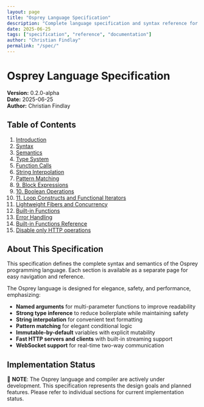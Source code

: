 ```yaml
---
layout: page
title: "Osprey Language Specification"
description: "Complete language specification and syntax reference for the Osprey programming language"
date: 2025-06-25
tags: ["specification", "reference", "documentation"]
author: "Christian Findlay"
permalink: "/spec/"
---
```


# Osprey Language Specification

**Version:** 0.2.0-alpha  
**Date:** 2025-06-25  
**Author:** Christian Findlay

## Table of Contents

1. [Introduction](/spec/0001-introduction/)
3. [Syntax](/spec/0003-syntax/)
4. [Semantics](/spec/0004-semantics/)
5. [Type System](/spec/0005-typesystem/)
6. [Function Calls](/spec/0006-functioncalls/)
7. [String Interpolation](/spec/0007-stringinterpolation/)
8. [Pattern Matching](/spec/0008-patternmatching/)
9. [9. Block Expressions](/spec/0009-blockexpressions/)
10. [10. Boolean Operations](/spec/0010-booleanoperations/)
11. [11. Loop Constructs and Functional Iterators](/spec/0011-loopconstructsandfunctionaliterators/)
12. [Lightweight Fibers and Concurrency](/spec/0012-lightweightfibersandconcurrency/)
14. [Built-in Functions](/spec/0014-built-infunctions/)
15. [Error Handling](/spec/0015-errorhandling/)
17. [Built-in Functions Reference](/spec/0017-built-infunctionsreference/)
18. [Disable only HTTP operations](/spec/0018-securityandsandboxing/)

## About This Specification

This specification defines the complete syntax and semantics of the Osprey programming language. Each section is available as a separate page for easy navigation and reference.

The Osprey language is designed for elegance, safety, and performance, emphasizing:

- **Named arguments** for multi-parameter functions to improve readability
- **Strong type inference** to reduce boilerplate while maintaining safety
- **String interpolation** for convenient text formatting
- **Pattern matching** for elegant conditional logic
- **Immutable-by-default** variables with explicit mutability
- **Fast HTTP servers and clients** with built-in streaming support
- **WebSocket support** for real-time two-way communication

## Implementation Status

🚧 **NOTE**: The Osprey language and compiler are actively under development. This specification represents the design goals and planned features. Please refer to individual sections for current implementation status.
